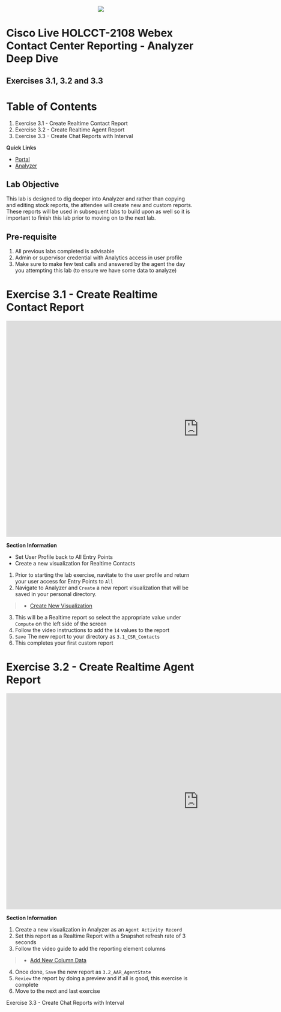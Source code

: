 <p align="center">
  <img src="https://ayankovs-ccp-s3.s3.eu-west-3.amazonaws.com/CiscoLiveLogo.jpg">
</p>

# Cisco Live HOLCCT-2108 Webex Contact Center Reporting - Analyzer Deep Dive <br>
## Exercises 3.1, 3.2 and 3.3

# Table of Contents
1. Exercise 3.1 - Create Realtime Contact Report
2. Exercise 3.2 - Create Realtime Agent Report
3. Exercise 3.3 - Create Chat Reports with Interval

**Quick Links**

* <a href="https://portal.wxcc-us1.cisco.com/portal" target="_blank">Portal</a>
* <a href="https://analyzer.wxcc-us1.cisco.com/analyzer/home" target="_blank">Analyzer</a>

## Lab Objective

This lab is designed to dig deeper into Analyzer and rather than copying and editing stock reports, the attendee will create new and custom reports.  These reports will be used in subsequent labs to build upon as well so it is important to finish this lab prior to moving on to the next lab.

## Pre-requisite

1. All previous labs completed is advisable
2. Admin or supervisor credential with Analytics access in user profile
3. Make sure to make few test calls and answered by the agent the day you attempting this lab (to ensure we have some data to analyze)


# Exercise 3.1 - Create Realtime Contact Report  
<iframe width="1024" height="576" src="https://youtube.com/embed/n4qAwwhuTmg?rel=0" title="Exercise 2.1 Execute Stock Reports" frameborder="0" allow="accelerometer; autoplay; clipboard-write; encrypted-media; gyroscope; picture-in-picture" allowfullscreen></iframe>

**Section Information**
- Set User Profile back to All Entry Points
- Create a new visualization for Realtime Contacts

1. Prior to starting the lab exercise, navitate to the user profile and return your user access for Entry Points to `All`
2. Navigate to Analyzer and `Create` a new report visualization that will be saved in your personal directory.
> * [Create New Visualization](https://www.youtube.com/embed/n4qAwwhuTmg?start=101)
3. This will be a Realtime report so select the appropriate value under `Compute` on the left side of the screen
4. Follow the video instructions to add the `14` values to the report
5. `Save` The new report to your directory as `3.1_CSR_Contacts`
6. This completes your first custom report

# Exercise 3.2 - Create Realtime Agent Report

<iframe width="1024" height="576" src="https://youtube.com/embed/IiA0RYmgoIE?rel=0" title="Exercise 2.1 Execute Stock Reports" frameborder="0" allow="accelerometer; autoplay; clipboard-write; encrypted-media; gyroscope; picture-in-picture" allowfullscreen></iframe>

**Section Information**

1. Create a new visualization in Analyzer as an `Agent Activity Record`
2. Set this report as a Realtime Report with a Snapshot refresh rate of 3 seconds
3. Follow the video guide to add the reporting element columns 
> * [Add New Column Data](https://www.youtube.com/embed/IiA0RYmgoIE?start=88)
4. Once done, `Save` the new report as `3.2_AAR_AgentState`
5. `Review` the report by doing a preview and if all is good, this exercise is complete
6. Move to the next and last exercise


Exercise 3.3 - Create Chat Reports with Interval
